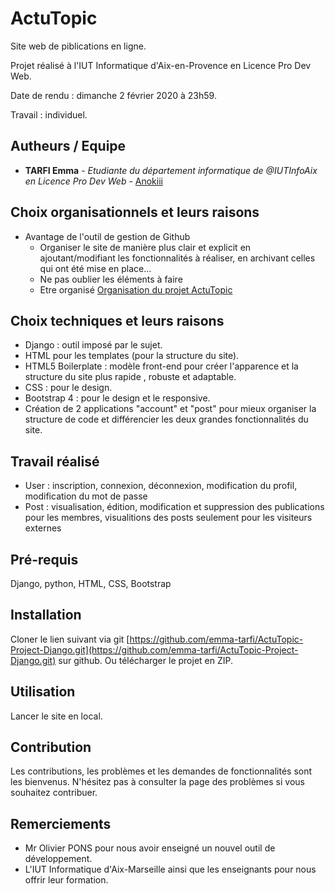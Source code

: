 # ActuTopic

Site web de piblications en ligne.

Projet réalisé à l'IUT Informatique d'Aix-en-Provence en Licence Pro Dev Web.

Date de rendu : dimanche 2 février 2020 à 23h59.

Travail : individuel.



## Autheurs / Equipe

* **TARFI Emma** - *Etudiante du département informatique de @IUTInfoAix en Licence Pro Dev Web* - [Anokiii](https://github.com/emma-tarfi)



## Choix organisationnels et leurs raisons

* Avantage de l'outil de gestion de Github
    - Organiser le site de manière plus clair et explicit en ajoutant/modifiant les fonctionnalités à réaliser, en archivant celles qui ont été mise en place... 
    - Ne pas oublier les éléments à faire
    - Etre organisé
    [Organisation du projet ActuTopic](https://github.com/users/emma-tarfi/projects/)


## Choix techniques et leurs raisons
* Django : outil imposé par le sujet.
* HTML pour les templates (pour la structure du site).
* HTML5 Boilerplate : modèle front-end pour créer l'apparence et la structure du site plus rapide , robuste et adaptable.
* CSS : pour le design.
* Bootstrap 4 : pour le design et le responsive.
* Création de 2 applications "account" et "post" pour mieux organiser la structure de code et différencier les deux grandes fonctionnalités du site.


## Travail réalisé
* User : inscription, connexion, déconnexion, modification du profil, modification du mot de passe
* Post : visualisation, édition, modification et suppression des publications pour les membres, visualitions des posts seulement pour les visiteurs externes


## Pré-requis

Django, python, HTML, CSS, Bootstrap



## Installation

Cloner le lien suivant via git [https://github.com/emma-tarfi/ActuTopic-Project-Django.git](https://github.com/emma-tarfi/ActuTopic-Project-Django.git) sur github.
Ou télécharger le projet en ZIP.



## Utilisation

Lancer le site en local.



## Contribution

Les contributions, les problèmes et les demandes de fonctionnalités sont les bienvenus.
N'hésitez pas à consulter la page des problèmes si vous souhaitez contribuer.



## Remerciements

* Mr Olivier PONS pour nous avoir enseigné un nouvel outil de développement.
* L'IUT Informatique d'Aix-Marseille ainsi que les enseignants pour nous offrir leur formation.


